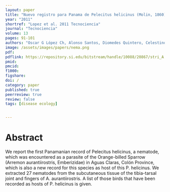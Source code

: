 ```yaml
---
layout: paper
title: "Nuevo registro para Panama de Pelecitus helicinus (Molin, 1860)(Nematodas: Filarioidea: Onchocercidae) como parasito subcutaneo del ave Arremon aurantiirostris (Passeriformes: Emberizidae)"
year: "2011"
shortref: "Lopez et al. 2011 Tecnociencia"
journal: "Tecnociencia"
volume: 13
pages: 91-101
authors: "Oscar G López Ch, Alonso Santos, Diomedes Quintero, Celestino Aguilar, Matthew J Miller"
image: /assets/images/papers/nema.png
pdf: 
pdflink: https://repository.si.edu/bitstream/handle/10088/20867/stri_A._Santos_M._Pelecitus_Helicinus.pdf
pmid: 
pmcid: 
f1000: 
figshare: 
doi: /
category: paper
published: true
peerreview: true
review: false
tags: [disease ecology]


---
```


# Abstract
We report the first Panamanian record of Pelecitus helicinus, a nematode, which was
encountered as a parasite of the Orange-billed Sparrow (Arremon aurantiirostris,
Emberizidae) in Aguas Claras, Colón Province, which is also a new record for this
species as host of this P. helicinus. We extracted 27 nematodes from the
subcutaneous tissue of the tibia-tarsal joint and fingers of A. aurantiirostris. A list of
those birds that have been recorded as hosts of P. helicinus is given.